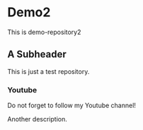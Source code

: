 # Demo2

This is demo-repository2

## A Subheader

This is just a test repository. 

### Youtube

Do not forget to follow my Youtube channel!

Another description.
